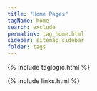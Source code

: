 ```yaml
---
title: "Home Pages"
tagName: home
search: exclude
permalink: tag_home.html
sidebar: sitemap_sidebar
folder: tags
---
```

{% include taglogic.html %}

{% include links.html %}
